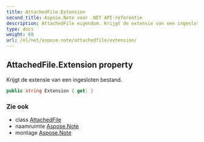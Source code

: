 ```yaml
---
title: AttachedFile.Extension
second_title: Aspose.Note voor .NET API-referentie
description: AttachedFile eigendom. Krijgt de extensie van een ingesloten bestand.
type: docs
weight: 60
url: /nl/net/aspose.note/attachedfile/extension/
---
```

## AttachedFile.Extension property

Krijgt de extensie van een ingesloten bestand.

```csharp
public string Extension { get; }
```

### Zie ook

* class [AttachedFile](../)
* naamruimte [Aspose.Note](../../attachedfile/)
* montage [Aspose.Note](../../../)


